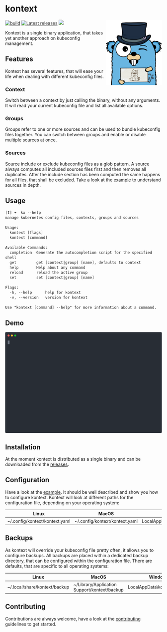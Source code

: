 # kontext

<img align="right" alt="kubepost" width="180px" src="assets/gopher.png">

<p>
    <a href="https://github.com/orbatschow/kontext/actions/workflows/default.yaml" target="_blank" rel="noopener"><img src="https://img.shields.io/github/actions/workflow/status/orbatschow/kontext/default.yaml" alt="build" /></a>
    <a href="https://github.com/orbatschow/kontext/releases" target="_blank" rel="noopener"><img src="https://img.shields.io/github/release/orbatschow/kontext.svg" alt="Latest releases" /></a>
    <a href="https://github.com/orbatschow/kontext/blob/master/LICENSE" target="_blank" rel="noopener"><img src="https://img.shields.io/github/license/orbatschow/kontext" /></a>
</p>

Kontext is a single binary application, that takes yet another approach on kubeconfig management.


## Features

Kontext has several features, that will ease your life when dealing with different kubeconfig files.

### Context

Switch between a context by just calling the binary, without any arguments. It will read your current kubeconfig file
and list all available options.

### Groups

Groups refer to one or more sources and can be used to bundle kubeconfig files together. You
can switch between groups and enable or disable multiple sources at once.

### Sources

Source include or exclude kubeconfig files as a glob pattern. A source always computes all
included sources files first and then removes all duplicates. After the include section has
been computed the same happens for all files, that shall be excluded. Take a look at the
[example](./example/kontext.yaml) to understand sources in depth.

## Usage

```shell
[I] ➜  kx --help
manage kubernetes config files, contexts, groups and sources

Usage:
  kontext [flags]
  kontext [command]

Available Commands:
  completion  Generate the autocompletion script for the specified shell
  get         get [context|group] [name], defaults to context
  help        Help about any command
  reload      reload the active group
  set         set [context|group] [name]

Flags:
  -h, --help      help for kontext
  -v, --version   version for kontext

Use "kontext [command] --help" for more information about a command.

```

## Demo

![Demo](./assets/demo.svg)


## Installation

At the moment kontext is distributed as a single binary and can be downloaded from the
[releases](https://github.com/orbatschow/kontext/releases).

## Configuration

Have a look at the [example](./example/kontext.yaml). It should be well described and show you
how to configure kontext. Kontext will look at different paths for the configuration file, depending on
your operating system:

| Linux                          | MacOS                          | Windows                           |
|--------------------------------|--------------------------------|-----------------------------------|
| ~/.config/kontext/kontext.yaml | ~/.config/kontext/kontext.yaml | LocalAppData\kontext\kontext.yaml |

## Backups

As kontext will override your kubeconfig file pretty often, it allows you to configure backups. All
backups are placed within a dedicated backup directory, that can be configured within the configuration file.
There are defaults, that are specific to all operating systems:

| Linux                         | MacOS                                        | Windows                     |
|-------------------------------|----------------------------------------------|-----------------------------|
| ~/.local/share/kontext/backup | ~/Library/Application Support/kontext/backup | LocalAppData\kontext\backup |

## Contributing

Contributions are always welcome, have a look at the [contributing](docs/contributing.md) guidelines to get started.